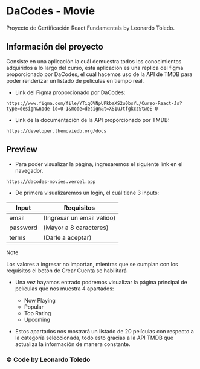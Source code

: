 # DaCodes - Movie
Proyecto de Certificación React Fundamentals by Leonardo Toledo.


## Información del proyecto
Consiste en una aplicación la cuál demuestra todos los conocimientos adquiridos a lo largo del curso, esta aplicación es una réplica del figma proporcionado por DaCodes, el cuál hacemos uso de la API de TMDB para poder renderizar un listado de películas en tiempo real.

- Link del Figma proporcionado por DaCodes:
  
`https://www.figma.com/file/YTiqOVNpUPkbaXS2u0bsYL/Curso-React-Js?type=design&node-id=0-1&mode=design&t=XS1uJtfgkczStweE-0`

- Link de la documentación de la API proporcionado por TMDB:
  
`https://developer.themoviedb.org/docs`


## Preview

- Para poder visualizar la página, ingresaremos el siguiente link en el navegador.

`https://dacodes-movies.vercel.app`

- De primera visualizaremos un login, el cuál tiene 3 inputs:

| Input    | Requisitos                |
| -------- | --------------------------|
| email    | (Ingresar un email válido)|
| password | (Mayor a 8 caracteres)    |
| terms    | (Darle a aceptar)         |

> [!NOTE]  
> Los valores a ingresar no importan, mientras que se cumplan con los requisitos el botón de Crear Cuenta se habilitará


- Una vez hayamos entrado podremos visualizar la página principal de películas que nos muestra 4 apartados:

  - Now Playing
  - Popular
  - Top Rating
  - Upcoming


- Estos apartados nos mostrará un listado de 20 películas con respecto a la categoría seleccionada, todo esto gracias a la API TMDB que actualiza la información de manera constante.




### © Code by Leonardo Toledo
